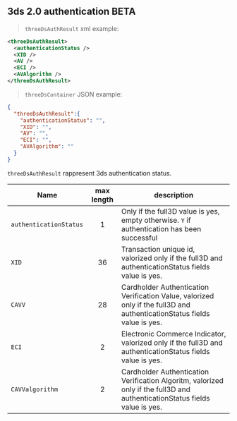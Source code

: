 ## 3ds 2.0 authentication <span class='beta'>BETA</span>

<!--- 
  Questo documento è utilizzato (e quindi linkato) in:
  #callpagams2s (creazione pagamento S2S)
--->

> `threeDsAuthResult` xml example: 

```xml
<threeDsAuthResult>
  <authenticationStatus />
  <XID />
  <AV />
  <ECI />
  <AVAlgorithm />
</threeDsAuthResult>
``` 

> `threeDsContainer` JSON example: 


```json
{ 
  "threeDsAuthResult":{
    "authenticationStatus": "",
    "XID": "",
    "AV": "",
    "ECI": "",
    "AVAlgorithm": ""
  }
}
``` 


`threeDsAuthResult` rappresent 3ds authentication status. 

| Name | max length | description |
| ---- | :--------: | ----------- |
| `authenticationStatus ` | 1 | Only if the full3D value is yes, empty otherwise. `Y` if authentication has been successful
| `XID` | 36 |Transaction unique id, valorized only if the full3D and authenticationStatus fields value is yes. 
| `CAVV` | 28 | Cardholder Authentication Verification Value, valorized only if the full3D and authenticationStatus fields value is yes. 
| `ECI` | 2 | Electronic Commerce Indicator, valorized only if the full3D and authenticationStatus fields value is yes. 
| `CAVValgorithm` | 2 | Cardholder Authentication Verification Algoritm, valorized only if the full3D and authenticationStatus fields value is yes. 


